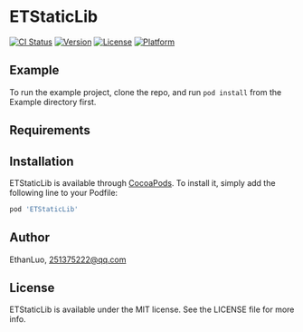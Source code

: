 # ETStaticLib

[![CI Status](https://img.shields.io/travis/EthanLuo/ETStaticLib.svg?style=flat)](https://travis-ci.org/EthanLuo/ETStaticLib)
[![Version](https://img.shields.io/cocoapods/v/ETStaticLib.svg?style=flat)](https://cocoapods.org/pods/ETStaticLib)
[![License](https://img.shields.io/cocoapods/l/ETStaticLib.svg?style=flat)](https://cocoapods.org/pods/ETStaticLib)
[![Platform](https://img.shields.io/cocoapods/p/ETStaticLib.svg?style=flat)](https://cocoapods.org/pods/ETStaticLib)

## Example

To run the example project, clone the repo, and run `pod install` from the Example directory first.

## Requirements

## Installation

ETStaticLib is available through [CocoaPods](https://cocoapods.org). To install
it, simply add the following line to your Podfile:

```ruby
pod 'ETStaticLib'
```

## Author

EthanLuo, 251375222@qq.com

## License

ETStaticLib is available under the MIT license. See the LICENSE file for more info.
